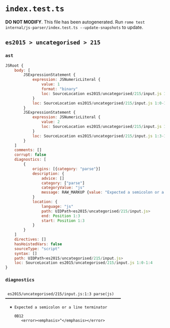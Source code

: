 # `index.test.ts`

**DO NOT MODIFY**. This file has been autogenerated. Run `rome test internal/js-parser/index.test.ts --update-snapshots` to update.

## `es2015 > uncategorised > 215`

### `ast`

```javascript
JSRoot {
	body: [
		JSExpressionStatement {
			expression: JSNumericLiteral {
				value: 1
				format: "binary"
				loc: SourceLocation es2015/uncategorised/215/input.js 1:0-1:3
			}
			loc: SourceLocation es2015/uncategorised/215/input.js 1:0-1:3
		}
		JSExpressionStatement {
			expression: JSNumericLiteral {
				value: 2
				loc: SourceLocation es2015/uncategorised/215/input.js 1:3-1:4
			}
			loc: SourceLocation es2015/uncategorised/215/input.js 1:3-1:4
		}
	]
	comments: []
	corrupt: false
	diagnostics: [
		{
			origins: [{category: "parse"}]
			description: {
				advice: []
				category: ["parse"]
				categoryValue: "js"
				message: RAW_MARKUP {value: "Expected a semicolon or a line terminator"}
			}
			location: {
				language: "js"
				path: UIDPath<es2015/uncategorised/215/input.js>
				end: Position 1:3
				start: Position 1:3
			}
		}
	]
	directives: []
	hasHoistedVars: false
	sourceType: "script"
	syntax: []
	path: UIDPath<es2015/uncategorised/215/input.js>
	loc: SourceLocation es2015/uncategorised/215/input.js 1:0-1:4
}
```

### `diagnostics`

```

 es2015/uncategorised/215/input.js:1:3 parse(js) ━━━━━━━━━━━━━━━━━━━━━━━━━━━━━━━━━━━━━━━━━━━━━━━━━━━

  ✖ Expected a semicolon or a line terminator

    0B12
       <error><emphasis>^</emphasis></error>


```
